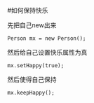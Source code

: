 #如何保持快乐

先把自己new出来

```
Person mx = new Person();
```

然后给自己设置快乐属性为真

```
mx.setHappy(true);
```

然后使得自己保持

```
mx.keepHappy();
```
